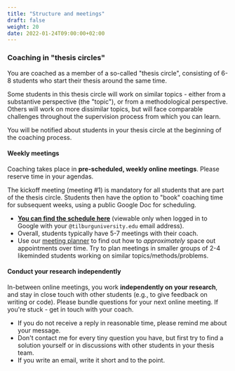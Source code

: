 ```yaml
---
title: "Structure and meetings"
draft: false
weight: 20
date: 2022-01-24T09:00:00+02:00
---
```


### Coaching in "thesis circles"

You are coached as a member of a so-called "thesis circle", consisting of 6-8 students who start their thesis around the same time.

Some students in this thesis circle will work on similar topics - either from a substantive perspective (the "topic"), or from a methodological perspective. Others will work on more dissimilar topics, but will face comparable challenges throughout the supervision process from which you can learn.

You will be notified about students in your thesis circle at the beginning of the coaching process.

#### Weekly meetings

Coaching takes place in __pre-scheduled, weekly online meetings__. Please reserve time in your agendas.

The kickoff meeting (meeting #1) is mandatory for all students that are part of the thesis circle. Students then have the option to "book" coaching time for subsequent weeks, using a public Google Doc for scheduling.

- __[You can find the schedule here](https://docs.google.com/spreadsheets/d/1QZkbloVG2gHWMqdgTXLlA7tuguApkc98zynSkPIv224/edit?usp=sharing)__ (viewable only when logged in to Google with your `@tilburguniversity.edu` email address).
- Overall, students typically have 5-7 meetings with their coach.
- Use our [meeting planner](/downloads/meeting-planner.xlsx) to find out how to *approximately* space out appointments over time. Try to plan meetings in smaller groups of 2-4 likeminded students working on similar topics/methods/problems.


#### Conduct your research independently

In-between online meetings, you work __independently on your research__, and stay in close touch with other students (e.g., to give feedback on writing or code). Please bundle questions for your next online meeting. If you're stuck - get in touch with your coach.

* If you do not receive a reply in reasonable time, please remind me about your message.
* Don't contact me for every tiny question you have, but first try to find a solution yourself or in discussions with other students in your thesis team.
* If you write an email, write it short and to the point.
